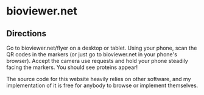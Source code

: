# bioviewer.net
## Directions
Go to bioviewer.net/flyer on a desktop or tablet. Using your phone, scan the QR codes in the markers (or just go to bioviewer.net in your phone's browser). Accept the camera use requests and hold your phone steadily facing the markers. You should see proteins appear!

The source code for this website heavily relies on other software, and my implementation of it is free for anybody to browse or implement themselves.
